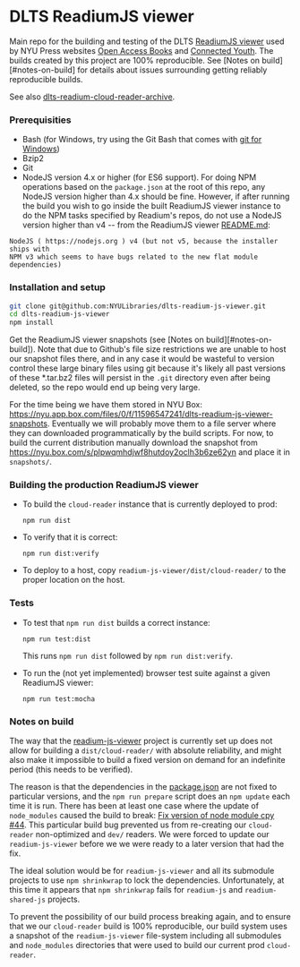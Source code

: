 # DLTS ReadiumJS viewer

Main repo for the building and testing of the DLTS [ReadiumJS viewer](https://github.com/readium/readium-js-viewer)
used by NYU Press websites [Open Access Books](https://github.com/NYULibraries/dlts-open-access-books)
and [Connected Youth](https://github.com/NYULibraries/dlts-connected-youth).
The builds created by this project are 100% reproducible.  See [Notes on build][#notes-on-build]
for details about issues surrounding getting reliably reproducible builds.

See also [dlts-readium-cloud-reader-archive](https://github.com/NYULibraries/dlts-readium-cloud-reader-archive).

### Prerequisities

* Bash (for Windows, try using the Git Bash that comes with [git for Windows](https://git-for-windows.github.io/))
* Bzip2
* Git
* NodeJS version 4.x or higher (for ES6 support).  For doing NPM operations based
on the `package.json` at the root of this repo, any NodeJS version higher than
4.x should be fine.  However, if after running the build you wish to go inside
the built ReadiumJS viewer instance to do the NPM tasks specified by Readium's
repos, do not use a NodeJS version higher than v4 -- from the ReadiumJS viewer
[README.md](https://github.com/readium/readium-js-viewer/blob/master/README.md):

```
NodeJS ( https://nodejs.org ) v4 (but not v5, because the installer ships with
NPM v3 which seems to have bugs related to the new flat module dependencies)
```

### Installation and setup

```bash
git clone git@github.com:NYULibraries/dlts-readium-js-viewer.git
cd dlts-readium-js-viewer
npm install
```
Get the ReadiumJS viewer snapshots (see [Notes on build][#notes-on-build]).  Note
that due to Github's file size restrictions we are unable to host our snapshot files
there, and in any case it would be wasteful to version control these large binary
files using git because it's likely all past versions of these *.tar.bz2 files will
persist in the `.git` directory even after being deleted, so the repo would end up
being very large.

For the time being we have them stored in NYU Box:
https://nyu.app.box.com/files/0/f/11596547241/dlts-readium-js-viewer-snapshots.
Eventually we will probably move them to a file server where they can downloaded
programmatically by the build scripts.  For now, to build the current distribution
manually download the snapshot from https://nyu.box.com/s/plpwqmhdjwf8hutdoy2oclh3b6ze62yn
and place it in `snapshots/`.

### Building the production ReadiumJS viewer

* To build the `cloud-reader` instance that is currently deployed to prod:

  `npm run dist`

* To verify that it is correct:

  `npm run dist:verify`

* To deploy to a host, copy `readium-js-viewer/dist/cloud-reader/` to the proper
location on the host.

### Tests

* To test that `npm run dist` builds a correct instance:

  `npm run test:dist`

  This runs `npm run dist` followed by `npm run dist:verify`.

* To run the (not yet implemented) browser test suite against a given ReadiumJS viewer:

  `npm run test:mocha`

### Notes on build

The way that the [readium-js-viewer](https://github.com/readium/readium-js-viewer)
project is currently set up does not allow for building a `dist/cloud-reader/`
with absolute reliability, and might also make it impossible to build a fixed version
on demand for an indefinite period (this needs to be verified).

The reason is that the dependencies in the
[package.json](https://github.com/readium/readium-js-viewer/blob/master/package.json)
are not fixed to particular versions, and the `npm run prepare` script does an `npm update`
each time it is run.  There has been at least one case where the update of `node_modules`
caused the build to break: [Fix version of node module cpy #44](https://github.com/readium/readium-cfi-js/pull/44).
This particular build bug prevented us from re-creating our `cloud-reader` non-optimized
and `dev/` readers.  We were forced to update our `readium-js-viewer` before we
we were ready to a later version that had the fix.

The ideal solution would be for `readium-js-viewer` and all its submodule projects to
use `npm shrinkwrap` to lock the dependencies.  Unfortunately, at this time it
appears that `npm shrinkwrap` fails for `readium-js` and `readium-shared-js` projects.

To prevent the possibility of our build process breaking again, and to ensure that
we our `cloud-reader` build is 100% reproducible, our build system uses a snapshot
of the `readium-js-viewer` file-system including all submodules and `node_modules`
directories that were used to build our current prod `cloud-reader`.
